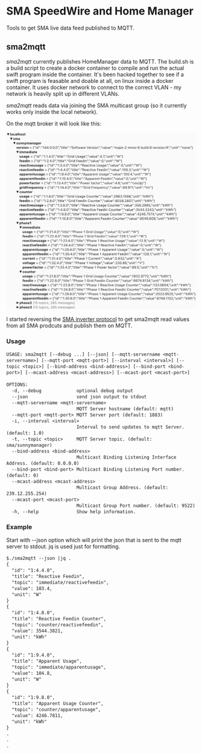# SMA SpeedWire and Home Manager

Tools to get SMA live data feed published to MQTT.

## sma2mqtt

*sma2mqtt* currently publishes HomeManager data to MQTT. 
The build.sh is a build script to create a docker container to compile and run the actual swift program inside the container. It's been hacked together to see if a swift program is feasable and doable at all, on linux inside a docker container. It uses docker network to connect to the correct VLAN - my network is heavily split up in different VLANs. 

*sma2mqtt* reads data via joining the SMA multicast group (so it currently works only inside the local network). 

On the mqtt broker it will look like this:

![SunnyManager mqtt example](Images/sunnymanager.mqtt.png)


I started reversing the [SMA inverter protocol](SMA%20Protocol.md) to get sma2mqtt read values from all SMA prodcuts and publish them on MQTT.

### Usage


```
USAGE: sma2mqtt [--debug ...] [--json] [--mqtt-servername <mqtt-servername>] [--mqtt-port <mqtt-port>] [--interval <interval>] [--topic <topic>] [--bind-address <bind-address>] [--bind-port <bind-port>] [--mcast-address <mcast-address>] [--mcast-port <mcast-port>]

OPTIONS:
  -d, --debug             optional debug output 
  --json                  send json output to stdout 
  --mqtt-servername <mqtt-servername>
                          MQTT Server hostname (default: mqtt)
  --mqtt-port <mqtt-port> MQTT Server port (default: 1883)
  -i, --interval <interval>
                          Interval to send updates to mqtt Server. (default: 1.0)
  -t, --topic <topic>     MQTT Server topic. (default: sma/sunnymanager)
  --bind-address <bind-address>
                          Multicast Binding Listening Interface Address. (default: 0.0.0.0)
  --bind-port <bind-port> Multicast Binding Listening Port number. (default: 0)
  --mcast-address <mcast-address>
                          Multicast Group Address. (default: 239.12.255.254)
  --mcast-port <mcast-port>
                          Multicast Group Port number. (default: 9522)
  -h, --help              Show help information.
```


### Example 

Start with --json option which will print the json that is sent to the mqtt server to stdout. jq is used just for formatting.
```
$./sma2mqtt --json |jq . 
{
  "id": "1:4.4.0",
  "title": "Reactive Feedin",
  "topic": "immediate/reactivefeedin",
  "value": 103.4,
  "unit": "W"
}
{
  "id": "1:4.8.0",
  "title": "Reactive Feedin Counter",
  "topic": "counter/reactivefeedin",
  "value": 3544.3821,
  "unit": "kWh"
}
{
  "id": "1:9.4.0",
  "title": "Apparent Usage",
  "topic": "immediate/apparentusage",
  "value": 104.8,
  "unit": "W"
}
{
  "id": "1:9.8.0",
  "title": "Apparent Usage Counter",
  "topic": "counter/apparentusage",
  "value": 4246.7811,
  "unit": "kWh"
}
.
.
.
```


